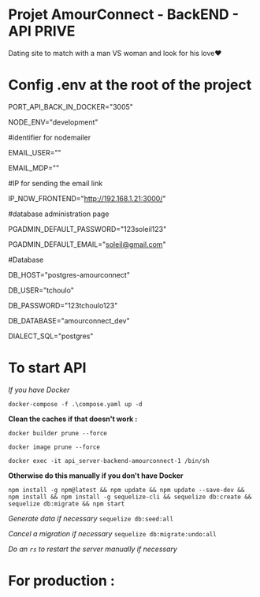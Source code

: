 # Projet AmourConnect - BackEND - API PRIVE

Dating site to match with a man VS woman and look for his love❤️

# Config .env at the root of the project

PORT_API_BACK_IN_DOCKER="3005"

NODE_ENV="development"

#identifier for nodemailer

EMAIL_USER=""

EMAIL_MDP=""

#IP for sending the email link

IP_NOW_FRONTEND="http://192.168.1.21:3000/"

#database administration page

PGADMIN_DEFAULT_PASSWORD="123soleil123"

PGADMIN_DEFAULT_EMAIL="soleil@gmail.com"

#Database

DB_HOST="postgres-amourconnect"

DB_USER="tchoulo"

DB_PASSWORD="123tchoulo123"

DB_DATABASE="amourconnect_dev"

DIALECT_SQL="postgres" 


# To start API

*If you have Docker*

`docker-compose -f .\compose.yaml up -d`

**Clean the caches if that doesn't work :**

`docker builder prune --force`

`docker image prune --force`

`docker exec -it api_server-backend-amourconnect-1 /bin/sh`

**Otherwise do this manually if you don't have Docker**


`npm install -g npm@latest && npm update && npm update --save-dev && npm install && npm install -g sequelize-cli && sequelize db:create && sequelize db:migrate && npm start`


*Generate data if necessary*
`sequelize db:seed:all`

*Cancel a migration if necessary*
`sequelize db:migrate:undo:all`


*Do an `rs` to restart the server manually if necessary*


# For production :